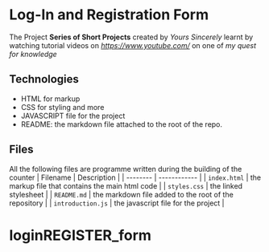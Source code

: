 # Log-In and Registration Form

The Project **Series of Short Projects** created by *Yours Sincerely* learnt by watching tutorial videos on *<https://www.youtube.com/>* on one of  *my quest for knowledge*

## Technologies

* HTML for markup
* CSS for styling and more
* JAVASCRIPT file for the project
* README: the markdown file attached to the root of the repo.

## Files

All the following files are programme written during the building of the counter
| Filename | Description |
| -------- | ------------ |
| `index.html` | the markup file that contains the main html code |
| `styles.css` | the linked stylesheet |
| `README.md` | the markdown file added to the root of the repository |
| `introduction.js` | the javascript file for the project |
# loginREGISTER_form
